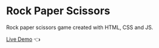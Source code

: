 # Rock Paper Scissors

Rock paper scissors game created with HTML, CSS and JS.

[Live Demo](https://rps-anas.netlify.app) :point_left: